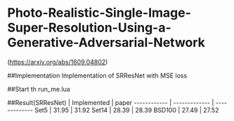 # Photo-Realistic-Single-Image-Super-Resolution-Using-a-Generative-Adversarial-Network
(https://arxiv.org/abs/1609.04802)

##Implementation
Implementation of SRResNet with MSE loss

##Start
th run_me.lua

##Result(SRResNet)
 | Implemented | paper
------------ | ------------- | -------------
Set5 | 31.95 | 31.92
Set14 | 28.39 | 28.39
BSD100 | 27.49 | 27.52
